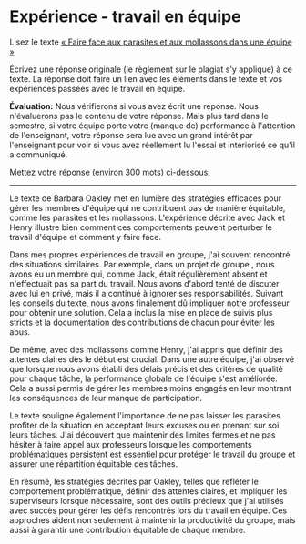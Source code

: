 # Expérience - travail en équipe

Lisez le texte [« Faire face aux parasites et aux mollassons dans une équipe »](https://docs.google.com/document/d/e/2PACX-1vRWTtdcGjUg34gqB6CW_EMt0H28Cgunq09_7HxMUoTLGERjUcQXBHlrYyB76PYJGjtaoYJhhsHS1Tjj/pub)

Écrivez une réponse originale (le règlement sur le plagiat s'y applique) à ce texte.
La réponse doit faire un lien avec les éléments dans le texte et vos expériences passées avec le travail en équipe.

**Évaluation:** Nous vérifierons si vous avez écrit une réponse.
Nous n'évaluerons pas le contenu de votre réponse.
Mais plus tard dans le semestre, si votre équipe porte votre (manque de) performance à l'attention de l'enseignant, votre réponse sera lue avec un grand intérêt par l'enseignant pour voir si vous avez réellement lu l'essai et intériorisé ce qu'il a communiqué.

Mettez votre réponse (environ 300 mots) ci-dessous:

---

Le texte de Barbara Oakley met en lumière des stratégies efficaces pour gérer les membres d'équipe qui ne contribuent pas de manière équitable, comme les parasites et les mollassons. L'expérience décrite avec Jack et Henry illustre bien comment ces comportements peuvent perturber le travail d'équipe et comment y faire face.

Dans mes propres expériences de travail en groupe, j'ai souvent rencontré des situations similaires. Par exemple, dans un projet de groupe , nous avons eu un membre qui, comme Jack, était régulièrement absent et n'effectuait pas sa part du travail. Nous avons d'abord tenté de discuter avec lui en privé, mais il a continué à ignorer ses responsabilités. Suivant les conseils du texte, nous avons finalement dû impliquer notre professeur pour obtenir une solution. Cela a inclus la mise en place de suivis plus stricts et la documentation des contributions de chacun pour éviter les abus.

De même, avec des mollassons comme Henry, j'ai appris que définir des attentes claires dès le début est crucial. Dans une autre équipe, j'ai observé que lorsque nous avons établi des délais précis et des critères de qualité pour chaque tâche, la performance globale de l'équipe s'est améliorée. Cela a aussi permis de gérer les membres moins engagés en leur montrant les conséquences de leur manque de participation.

Le texte souligne également l'importance de ne pas laisser les parasites profiter de la situation en acceptant leurs excuses ou en prenant sur soi leurs tâches. J'ai découvert que maintenir des limites fermes et ne pas hésiter à faire appel aux professeurs lorsque les comportements problématiques persistent est essentiel pour protéger le travail du groupe et assurer une répartition équitable des tâches.

En résumé, les stratégies décrites par Oakley, telles que refléter le comportement problématique, définir des attentes claires, et impliquer les superviseurs lorsque nécessaire, sont des outils précieux que j'ai utilisés avec succès pour gérer les défis rencontrés lors du travail en équipe. Ces approches aident non seulement à maintenir la productivité du groupe, mais aussi à garantir une contribution équitable de chaque membre.
